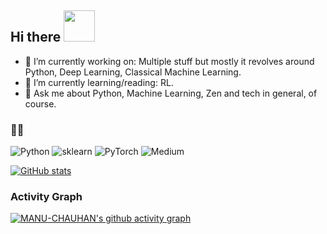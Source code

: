 ## Hi there <img src="https://raw.githubusercontent.com/MartinHeinz/MartinHeinz/master/wave.gif" height = "50px" width="50px">

<!--
**MANU-CHAUHAN/manu-chauhan** is a ✨ _special_ ✨ repository because its `README.md` (this file) appears on your GitHub profile.

Here are some ideas to get you started:-->

- 🔭 I’m currently working on: Multiple stuff but mostly it revolves around Python, Deep Learning, Classical Machine Learning.
- 🌱 I’m currently learning/reading: RL.
- 💬 Ask me about Python, Machine Learning, Zen and tech in general, of course.



### 👨‍💻
<img alt="Python" src="https://img.shields.io/badge/python-%2314354C.svg?style=for-the-badge&logo=python&logoColor=white"/> <img alt='sklearn' src="https://img.shields.io/badge/scikit_learn-F7931E?style=for-the-badge&logo=scikit-learn&logoColor=white" /> <img alt="PyTorch" src="https://img.shields.io/badge/PyTorch-%23EE4C2C.svg?style=for-the-badge&logo=PyTorch&logoColor=white" />
<img alt="Medium" src="https://img.shields.io/badge/Medium-12100E?style=for-the-badge&logo=medium&logoColor=white"/></a>

<!-- <img alt="Sublime Text" src="https://img.shields.io/badge/sublime_text-%23575757.svg?style=for-the-badge&logo=sublime-text&logoColor=important"/>
<!--  [![Git](https://img.shields.io/badge/-Git-black?style=flat&logo=git&link=https://github.com/MANU-CHAUHAN)](https://github.com/MANU-CHAUHAN)  [![GitHub](https://img.shields.io/badge/-GitHub-181717?style=flat&logo=github&link=https://github.com/MANU-CHAUHAN)](https://github.com/MANU-CHAUHAN) <a href="https://manu1992.medium.com">/>
<img alt="PyCharm" src="https://img.shields.io/badge/pycharm-143?style=for-the-badge&logo=pycharm&logoColor=black&color=black&labelColor=green"/> -->

[![GitHub stats](https://github-readme-stats.vercel.app/api?username=MANU-CHAUHAN&show_icons=true&theme=algolia)](https://github.com/anuraghazra/github-readme-stats)


### Activity Graph
[![MANU-CHAUHAN's github activity graph](https://activity-graph.herokuapp.com/graph?username=MANU-CHAUHAN&theme=react-dark)](https://github.com/ashutosh00710/github-readme-activity-graph)


